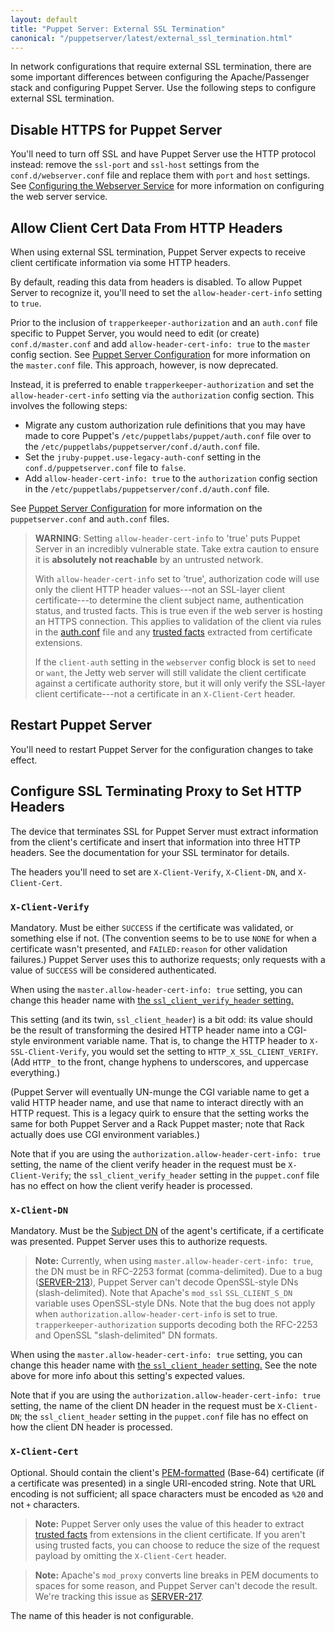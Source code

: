 ```yaml
---
layout: default
title: "Puppet Server: External SSL Termination"
canonical: "/puppetserver/latest/external_ssl_termination.html"
---
```



In network configurations that require external SSL termination, there are some important differences between configuring the Apache/Passenger stack and configuring Puppet Server. Use the following steps to configure external SSL termination.

## Disable HTTPS for Puppet Server

You'll need to turn off SSL and have Puppet Server use the HTTP protocol instead: remove the `ssl-port` and `ssl-host` settings from the `conf.d/webserver.conf` file and replace them with `port` and `host` settings. See [Configuring the Webserver Service](https://github.com/puppetlabs/trapperkeeper-webserver-jetty9/blob/master/doc/jetty-config.md) for more information on configuring the web server service.

## Allow Client Cert Data From HTTP Headers

When using external SSL termination, Puppet Server expects to receive client certificate information via some HTTP headers.

By default, reading this data from headers is disabled.  To allow Puppet Server
to recognize it, you'll need to set the `allow-header-cert-info` setting to `true`.

Prior to the inclusion of `trapperkeeper-authorization` and an `auth.conf` file
specific to Puppet Server, you would need to edit (or create) `conf.d/master.conf`
and add `allow-header-cert-info: true` to the `master` config section.  See
[Puppet Server Configuration](./configuration.markdown) for more information on
the `master.conf` file.  This approach, however, is now deprecated.

Instead, it is preferred to enable `trapperkeeper-authorization` and
set the `allow-header-cert-info` setting via the `authorization` config
section.  This involves the following steps:

* Migrate any custom authorization rule definitions that you may have made to core Puppet's
 `/etc/puppetlabs/puppet/auth.conf` file over to the
 `/etc/puppetlabs/puppetserver/conf.d/auth.conf` file.
* Set the `jruby-puppet.use-legacy-auth-conf` setting in the
 `conf.d/puppetserver.conf` file to `false`.
* Add `allow-header-cert-info: true` to the `authorization` config section in
 the `/etc/puppetlabs/puppetserver/conf.d/auth.conf` file.

See [Puppet Server Configuration](./configuration.markdown) for more information
on the `puppetserver.conf` and `auth.conf` files.

> **WARNING**: Setting `allow-header-cert-info` to 'true' puts Puppet Server in an incredibly vulnerable state. Take extra caution to ensure it is **absolutely not reachable** by an untrusted network.
>
> With `allow-header-cert-info` set to 'true', authorization code will use only the client HTTP header values---not an SSL-layer client certificate---to determine the client subject name, authentication status, and trusted facts. This is true even if the web server is hosting an HTTPS connection. This applies to validation of the client via rules in the [auth.conf](https://docs.puppet.com/puppet/latest/reference/config_file_auth.html) file and any [trusted facts][trusted] extracted from certificate extensions.
>
> If the `client-auth` setting in the `webserver` config block is set to `need` or `want`, the Jetty web server will still validate the client certificate against a certificate authority store, but it will only verify the SSL-layer client certificate---not a certificate in an  `X-Client-Cert` header.


## Restart Puppet Server

You'll need to restart Puppet Server for the configuration changes to take effect.

## Configure SSL Terminating Proxy to Set HTTP Headers

The device that terminates SSL for Puppet Server must extract information from the client's certificate and insert that information into three HTTP headers. See the documentation for your SSL terminator for details.

The headers you'll need to set are `X-Client-Verify`, `X-Client-DN`, and `X-Client-Cert`.

### `X-Client-Verify`

Mandatory. Must be either `SUCCESS` if the certificate was validated, or something else if not. (The convention seems to be to use `NONE` for when a certificate wasn't presented, and `FAILED:reason` for other validation failures.) Puppet Server uses this to authorize requests; only requests with a value of `SUCCESS` will be considered authenticated.

When using the `master.allow-header-cert-info: true` setting, you can change this header name with [the `ssl_client_verify_header` setting.](https://docs.puppet.com/puppet/latest/reference/configuration.html#sslclientverifyheader)

This setting (and its twin, `ssl_client_header`) is a bit odd: its value should be the result of transforming the desired HTTP header name into a CGI-style environment variable name. That is, to change the HTTP header to `X-SSL-Client-Verify`, you would set the setting to `HTTP_X_SSL_CLIENT_VERIFY`. (Add `HTTP_` to the front, change hyphens to underscores, and uppercase everything.)

(Puppet Server will eventually UN-munge the CGI variable name to get a valid HTTP header name, and use that name to interact directly with an HTTP request. This is a legacy quirk to ensure that the setting works the same for both Puppet Server and a Rack Puppet master; note that Rack actually does use CGI environment variables.)

Note that if you are using the `authorization.allow-header-cert-info: true`
setting, the name of the client verify header in the request must be
`X-Client-Verify`; the `ssl_client_verify_header` setting in the `puppet.conf`
file has no effect on how the client verify header is processed.

### `X-Client-DN`

Mandatory. Must be the [Subject DN][] of the agent's certificate, if a certificate was presented. Puppet Server uses this to authorize requests.

> **Note:** Currently, when using `master.allow-header-cert-info: true`, the DN must be in RFC-2253 format (comma-delimited). Due to a bug ([SERVER-213](https://tickets.puppet.com/browse/SERVER-213)), Puppet Server can't decode OpenSSL-style DNs (slash-delimited). Note that Apache's `mod_ssl` `SSL_CLIENT_S_DN` variable uses OpenSSL-style DNs.  Note
 that the bug does not apply when `authorization.allow-header-cert-info` is set
 to true.  `trapperkeeper-authorization` supports decoding both the RFC-2253
 and OpenSSL "slash-delimited" DN formats.

When using the `master.allow-header-cert-info: true` setting, you can change this header name with [the `ssl_client_header` setting.](https://docs.puppet.com/puppet/latest/reference/configuration.html#sslclientheader) See the note above for more info about this setting's expected values.

Note that if you are using the `authorization.allow-header-cert-info: true`
setting, the name of the client DN header in the request must be
`X-Client-DN`; the `ssl_client_header` setting in the `puppet.conf` file has no
effect on how the client DN header is processed.

[subject dn]: https://docs.puppet.com/background/ssl/cert_anatomy.html#the-subject-dn-cn-certname-etc

### `X-Client-Cert`

Optional. Should contain the client's [PEM-formatted][pem format] (Base-64) certificate (if a certificate was presented) in a single URI-encoded string. Note that URL encoding is not sufficient; all space characters must be encoded as `%20` and not `+` characters.

> **Note:** Puppet Server only uses the value of this header to extract [trusted facts][trusted] from extensions in the client certificate. If you aren't using trusted facts, you can choose to reduce the size of the request payload by omitting the `X-Client-Cert` header.

> **Note:** Apache's `mod_proxy` converts line breaks in PEM documents to spaces for some reason, and Puppet Server can't decode the result. We're tracking this issue as [SERVER-217](https://tickets.puppetlabs.com/browse/SERVER-217).

The name of this header is not configurable.

[pem format]: https://docs.puppet.com/background/ssl/cert_anatomy.html#pem-file
[trusted]: https://docs.puppet.com/puppet/latest/reference/lang_facts_and_builtin_vars.html#trusted-facts